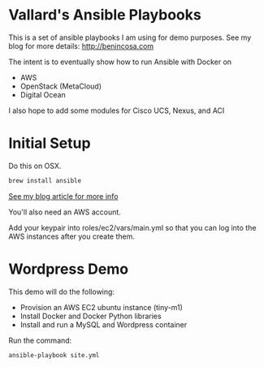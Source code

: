 Vallard's Ansible Playbooks
===========================

This is a set of ansible playbooks I am using for demo purposes. 
See my blog for more details: http://benincosa.com

The intent is to eventually show how to run Ansible with Docker on 
  * AWS
  * OpenStack (MetaCloud)
  * Digital Ocean

I also hope to add some modules for Cisco UCS, Nexus, and ACI

Initial Setup
=============
Do this on OSX.

```bash
brew install ansible
```

[See my blog article for more info](http://benincosa.com/blog/?p=2651)

You'll also need an AWS account.  

Add your keypair into roles/ec2/vars/main.yml so that you can log into the 
AWS instances after you create them.  

Wordpress Demo
===============
This demo will do the following:
  * Provision an AWS EC2 ubuntu instance (tiny-m1)
  * Install Docker and Docker Python libraries
  * Install and run a MySQL and Wordpress container  

Run the command:
```bash
ansible-playbook site.yml
```
